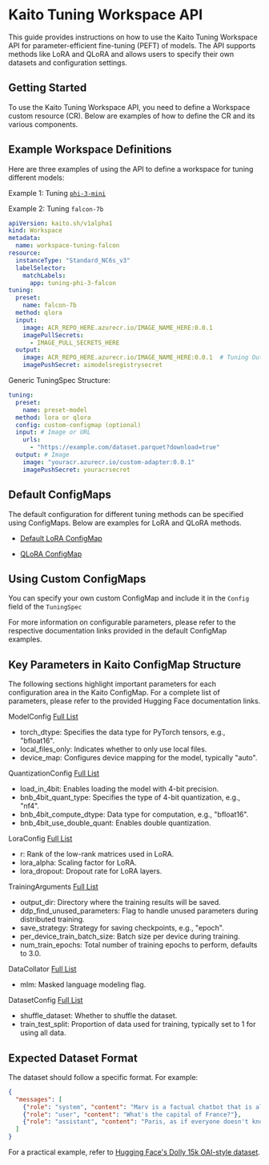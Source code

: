 # Kaito Tuning Workspace API

This guide provides instructions on how to use the Kaito Tuning Workspace API for parameter-efficient fine-tuning (PEFT) of models. The API supports methods like LoRA and QLoRA and allows users to specify their own datasets and configuration settings.

## Getting Started

To use the Kaito Tuning Workspace API, you need to define a Workspace custom resource (CR). Below are examples of how to define the CR and its various components.

## Example Workspace Definitions
Here are three examples of using the API to define a workspace for tuning different models:

Example 1: Tuning [`phi-3-mini`](../../examples/fine-tuning/kaito_workspace_tuning_phi_3.yaml)

Example 2: Tuning `falcon-7b`
```yaml
apiVersion: kaito.sh/v1alpha1
kind: Workspace
metadata:
  name: workspace-tuning-falcon
resource:
  instanceType: "Standard_NC6s_v3"
  labelSelector:
    matchLabels:
      app: tuning-phi-3-falcon
tuning:
  preset:
    name: falcon-7b
  method: qlora
  input:
    image: ACR_REPO_HERE.azurecr.io/IMAGE_NAME_HERE:0.0.1
    imagePullSecrets: 
      - IMAGE_PULL_SECRETS_HERE
  output:
    image: ACR_REPO_HERE.azurecr.io/IMAGE_NAME_HERE:0.0.1  # Tuning Output
    imagePushSecret: aimodelsregistrysecret

```
Generic TuningSpec Structure: 
```yaml
tuning:
  preset:
    name: preset-model
  method: lora or qlora
  config: custom-configmap (optional)
  input: # Image or URL
    urls:
      - "https://example.com/dataset.parquet?download=true"
  output: # Image
    image: "youracr.azurecr.io/custom-adapter:0.0.1"
    imagePushSecret: youracrsecret
```

## Default ConfigMaps
The default configuration for different tuning methods can be specified 
using ConfigMaps. Below are examples for LoRA and QLoRA methods.

- [Default LoRA ConfigMap](../../charts/kaito/workspace/templates/lora-params.yaml)

- [QLoRA ConfigMap](../../charts/kaito/workspace/templates/qlora-params.yaml)

## Using Custom ConfigMaps
You can specify your own custom ConfigMap and include it in the `Config` 
field of the `TuningSpec`

For more information on configurable parameters, please refer to the respective documentation links provided in the default ConfigMap examples.

## Key Parameters in Kaito ConfigMap Structure
The following sections highlight important parameters for each configuration area in the Kaito ConfigMap. For a complete list of parameters, please refer to the provided Hugging Face documentation links.

ModelConfig [Full List](https://huggingface.co/docs/transformers/v4.40.2/en/model_doc/auto#transformers.AutoModelForCausalLM.from_pretrained)
- torch_dtype: Specifies the data type for PyTorch tensors, e.g., "bfloat16".
- local_files_only: Indicates whether to only use local files.
- device_map: Configures device mapping for the model, typically "auto".

QuantizationConfig [Full List](https://huggingface.co/docs/transformers/v4.40.2/en/main_classes/quantization#transformers.BitsAndBytesConfig)
- load_in_4bit: Enables loading the model with 4-bit precision.
- bnb_4bit_quant_type: Specifies the type of 4-bit quantization, e.g., "nf4".
- bnb_4bit_compute_dtype: Data type for computation, e.g., "bfloat16".
- bnb_4bit_use_double_quant: Enables double quantization.

LoraConfig [Full List](https://huggingface.co/docs/peft/v0.8.2/en/package_reference/lora#peft.LoraConfig)
- r: Rank of the low-rank matrices used in LoRA.
- lora_alpha: Scaling factor for LoRA.
- lora_dropout: Dropout rate for LoRA layers.

TrainingArguments [Full List](https://huggingface.co/docs/transformers/v4.40.2/en/main_classes/trainer#transformers.TrainingArguments)
- output_dir: Directory where the training results will be saved.
- ddp_find_unused_parameters: Flag to handle unused parameters during distributed training.
- save_strategy: Strategy for saving checkpoints, e.g., "epoch".
- per_device_train_batch_size: Batch size per device during training.
- num_train_epochs: Total number of training epochs to perform, defaults to 3.0.

DataCollator [Full List](https://huggingface.co/docs/transformers/v4.40.2/en/main_classes/data_collator#transformers.DataCollatorForLanguageModeling)
- mlm: Masked language modeling flag.

DatasetConfig [Full List](https://github.com/Azure/kaito/blob/main/presets/tuning/text-generation/cli.py#L44)
- shuffle_dataset: Whether to shuffle the dataset.
- train_test_split: Proportion of data used for training, typically set to 1 for using all data.

## Expected Dataset Format
The dataset should follow a specific format. For example:

```json
{
  "messages": [
    {"role": "system", "content": "Marv is a factual chatbot that is also sarcastic."},
    {"role": "user", "content": "What's the capital of France?"},
    {"role": "assistant", "content": "Paris, as if everyone doesn't know that already."}
  ]
}
```
For a practical example, refer to [Hugging Face's Dolly 15k OAI-style dataset](https://huggingface.co/datasets/philschmid/dolly-15k-oai-style/tree/main).

